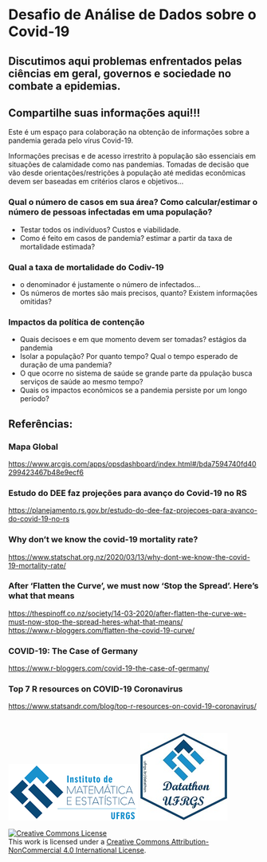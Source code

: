 # Desafio de Análise de Dados sobre o Covid-19

## Discutimos aqui problemas enfrentados pelas ciências em geral, governos e sociedade no combate a epidemias.

## Compartilhe suas informações aqui!!!

Este é um espaço para colaboração na obtenção de informações sobre a pandemia gerada pelo vírus Covid-19.

Informações precisas e de acesso irrestrito à população são essenciais em situações de calamidade como nas pandemias. 
Tomadas de decisão que vão desde orientações/restrições à população até medidas econômicas devem ser baseadas em critérios claros e objetivos...  


### Qual o número de casos em sua área? Como calcular/estimar o número de pessoas infectadas em uma população?
  + Testar todos os indivíduos? Custos e viabilidade.
  + Como é feito em casos de pandemia? estimar a partir da taxa de mortalidade estimada?

### Qual a taxa de mortalidade do Codiv-19
  + o denominador é justamente o número de infectados...
  + Os números de mortes são mais precisos, quanto? Existem informações omitidas? 

### Impactos da política de contenção
  + Quais decisoes e em que momento devem ser tomadas? estágios da pandemia
  + Isolar a população? Por quanto tempo? Qual o tempo esperado de duração de uma pandemia?
  + O que ocorre no sistema de saúde se grande parte da ppulação busca serviços de saúde ao mesmo tempo?
  + Quais os impactos econômicos se a pandemia persiste por um longo período?





## Referências:  


### Mapa Global
https://www.arcgis.com/apps/opsdashboard/index.html#/bda7594740fd40299423467b48e9ecf6  

### Estudo do DEE faz projeções para avanço do Covid-19 no RS  
https://planejamento.rs.gov.br/estudo-do-dee-faz-projecoes-para-avanco-do-covid-19-no-rs 

### Why don’t we know the covid-19 mortality rate?  
https://www.statschat.org.nz/2020/03/13/why-dont-we-know-the-covid-19-mortality-rate/

### After ‘Flatten the Curve’, we must now ‘Stop the Spread’. Here’s what that means  
https://thespinoff.co.nz/society/14-03-2020/after-flatten-the-curve-we-must-now-stop-the-spread-heres-what-that-means/  
https://www.r-bloggers.com/flatten-the-covid-19-curve/

### COVID-19: The Case of Germany  
https://www.r-bloggers.com/covid-19-the-case-of-germany/

### Top 7 R resources on COVID-19 Coronavirus
https://www.statsandr.com/blog/top-r-resources-on-covid-19-coronavirus/

&nbsp;

![](LogoIME.png) ![](LogoDthon.jpg)

<a rel="license" href="http://creativecommons.org/licenses/by-nc/4.0/"><img alt="Creative Commons License" style="border-width:0" src="https://i.creativecommons.org/l/by-nc/4.0/88x31.png" /></a><br />This work is licensed under a <a rel="license" href="http://creativecommons.org/licenses/by-nc/4.0/">Creative Commons Attribution-NonCommercial 4.0 International License</a>.